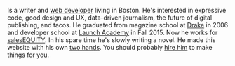 Is a writer and [web developer](https://github.com/philliplongman) living in Boston. He's interested in expressive code, good design and UX, data-driven journalism, the future of digital publishing, and tacos. He graduated from magazine school at [Drake](http://sjmc.drake.edu/) in 2006 and developer school at [Launch Academy](https://launchpass.launchacademy.com/hiring_portal) in Fall 2015. Now he works for [salesEQUITY](https://www.salesequity.com/). In his spare time he's slowly writing a novel. He made this website with his own [two hands](https://github.com/philliplongman/philliplongman.github.io). You should probably [hire him](https://www.linkedin.com/in/phillipandrewlongman) to make  things for you.
